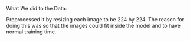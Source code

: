 What We did to the Data:

Preprocessed it by resizing each image to be 224 by 224. The reason for doing this was so that the images could fit inside the model and to have normal training time.
